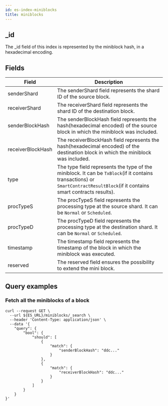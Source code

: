```yaml
---
id: es-index-miniblocks
title: miniblocks
---
```



## _id

The _id field of this index is represented by the miniblock hash, in a hexadecimal encoding.

## Fields


| Field             | Description                                                                                                                                                                  |
|-------------------|------------------------------------------------------------------------------------------------------------------------------------------------------------------------------|
| senderShard       | The senderShard field represents the shard ID of the source block.                                                                                                           |
| receiverShard     | The receiverShard field represents the shard ID of the destination block.                                                                                                    |
| senderBlockHash   | The senderBlockHash field represents the hash(hexadecimal encoded) of the source block in which the miniblock was included.                                                  |
| receiverBlockHash | The receiverBlockHash field represents the hash(hexadecimal encoded) of the destination block in which the miniblock was included.                                           |
| type              | The type field represents the type of the miniblock. It can be `TxBlock`(if it contains transactions) or `SmartContractResultBlock`(if it contains smart contracts results). |
| procTypeS         | The procTypeS field represents the processing type at the source shard. It can be `Normal` or `Scheduled`.                                                                   |
| procTypeD         | The procTypeD field represents the processing type at the destination shard. It can be `Normal` or `Scheduled`.                                                              |
| timestamp         | The timestamp field represents the timestamp of the block in which the miniblock was executed.                                                                               |
| reserved          | The reserved field ensures the possibility to extend the mini block.                                                                                                         |

## Query examples

### Fetch all the miniblocks of a block

```
curl --request GET \
  --url ${ES_URL}/miniblocks/_search \
  --header 'Content-Type: application/json' \
  --data '{
  	"query": {
		"bool": {
			"should": [
				{
					"match": {
						"senderBlockHash": "ddc..."
					}
				},
				{
					"match": {
						"receiverBlockHash": "ddc..."
					}
				}
			]
		}
	}
}'
```

